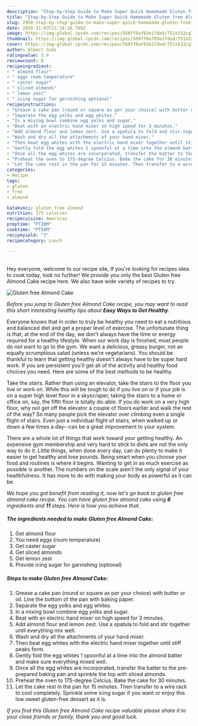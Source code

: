 ```yaml
---
description: "Step-by-Step Guide to Make Super Quick Homemade Gluten free Almond Cake"
title: "Step-by-Step Guide to Make Super Quick Homemade Gluten free Almond Cake"
slug: 2958-step-by-step-guide-to-make-super-quick-homemade-gluten-free-almond-cake
date: 2020-11-03T21:14:16.769Z
image: https://img-global.cpcdn.com/recipes/568ff8af03e1fded/751x532cq70/gluten-free-almond-cake-recipe-main-photo.jpg
thumbnail: https://img-global.cpcdn.com/recipes/568ff8af03e1fded/751x532cq70/gluten-free-almond-cake-recipe-main-photo.jpg
cover: https://img-global.cpcdn.com/recipes/568ff8af03e1fded/751x532cq70/gluten-free-almond-cake-recipe-main-photo.jpg
author: Albert Sims
ratingvalue: 3.4
reviewcount: 8
recipeingredient:
- " almond flour"
- " eggs room temperature"
- " caster sugar"
- " sliced almonds"
- " lemon zest"
- " icing sugar for garnishing optional"
recipeinstructions:
- "Grease a cake pan (round or square as per your choice) with butter or oil. Line the bottom of the pan with baking paper."
- "Separate the egg yolks and egg whites."
- "In a mixing bowl combine egg yolks and sugar."
- "Beat with an electric hand mixer on high speed for 3 minutes."
- "Add almond flour and lemon zest. Use a spatula to fold and stir together until everything mix well."
- "Wash and dry all the attachments of your hand mixer."
- "Then beat egg whites with the electric hand mixer together until stiff peaks form."
- "Gently fold the egg whites 1 spoonful at a time into the almond batter and make sure everything mixed well."
- "Once all the egg whites are incorporated, transfer the batter to the pre-prepared baking pan and sprinkle the top with sliced almonds."
- "Preheat the oven to 175-degree Celcius. Bake the cake for 30 minutes."
- "Let the cake rest in the pan for 15 minutes. Then transfer to a wire rack to cool completely. Sprinkle some icing sugar if you want or enjoy this low sweet gluten-free dessert as it is."
categories:
- Recipe
tags:
- gluten
- free
- almond

katakunci: gluten free almond 
nutrition: 175 calories
recipecuisine: American
preptime: "PT20M"
cooktime: "PT56M"
recipeyield: "3"
recipecategory: Lunch

---
```

<br>
Hey everyone, welcome to our recipe site, If you're looking for recipes idea to cook today, look no further! We provide you only the best Gluten free Almond Cake recipe here. We also have wide variety of recipes to try.
<br>


![Gluten free Almond Cake](https://img-global.cpcdn.com/recipes/568ff8af03e1fded/751x532cq70/gluten-free-almond-cake-recipe-main-photo.jpg)

<i>Before you jump to Gluten free Almond Cake recipe, you may want to read this short interesting healthy tips about <strong>Easy Ways to Get Healthy</strong>.</i>

Everyone knows that in order to truly be healthy you need to eat a nutritious and balanced diet and get a proper level of exercise. The unfortunate thing is that, at the end of the day, we don't always have the time or energy required for a healthy lifestyle. When our work day is finished, most people do not want to go to the gym. We want a delicious, greasy burger, not an equally scrumptious salad (unless we’re vegetarians). You should be thankful to learn that getting healthy doesn't always have to be super hard work. If you are persistent you'll get all of the activity and healthy food choices you need. Here are some of the best methods to be healthy.

Take the stairs. Rather than using an elevator, take the stairs to the floor you live or work on. While this will be tough to do if you live on or if your job is on a super high level floor in a skyscraper, taking the stairs to a home or office on, say, the fifth floor is totally do-able. If you do work on a very high floor, why not get off the elevator a couple of floors earlier and walk the rest of the way? So many people pick the elevator over climbing even a single flight of stairs. Even just a individual flight of stairs, when walked up or down a few times a day--can be a great improvement to your system. 

There are a whole lot of things that work toward your getting healthy. An expensive gym membership and very hard to stick to diets are not the only way to do it. Little things, when done every day, can do plenty to make it easier to get healthy and lose pounds. Being smart when you choose your food and routines is where it begins. Wanting to get in as much exercise as possible is another. The numbers on the scale aren't the only signal of your healthfulness. It has more to do with making your body as powerful as it can be. 


<i>We hope you got benefit from reading it, now let's go back to gluten free almond cake recipe. You can have gluten free almond cake using <strong>6</strong> ingredients and <strong>11</strong> steps. Here is how you achieve that.
</i>

##### The ingredients needed to make Gluten free Almond Cake:

1. Get  almond flour
1. You need  eggs (room temperature)
1. Get  caster sugar
1. Get  sliced almonds
1. Get  lemon zest
1. Provide  icing sugar for garnishing (optional)


##### Steps to make Gluten free Almond Cake:

1. Grease a cake pan (round or square as per your choice) with butter or oil. Line the bottom of the pan with baking paper.
1. Separate the egg yolks and egg whites.
1. In a mixing bowl combine egg yolks and sugar.
1. Beat with an electric hand mixer on high speed for 3 minutes.
1. Add almond flour and lemon zest. Use a spatula to fold and stir together until everything mix well.
1. Wash and dry all the attachments of your hand mixer.
1. Then beat egg whites with the electric hand mixer together until stiff peaks form.
1. Gently fold the egg whites 1 spoonful at a time into the almond batter and make sure everything mixed well.
1. Once all the egg whites are incorporated, transfer the batter to the pre-prepared baking pan and sprinkle the top with sliced almonds.
1. Preheat the oven to 175-degree Celcius. Bake the cake for 30 minutes.
1. Let the cake rest in the pan for 15 minutes. Then transfer to a wire rack to cool completely. Sprinkle some icing sugar if you want or enjoy this low sweet gluten-free dessert as it is.


<i>If you find this Gluten free Almond Cake recipe valuable please share it to your close friends or family, thank you and good luck.</i>
